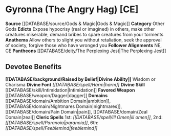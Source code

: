 ﻿---
ability:
- Wisdom
- Charisma
ability_boost:
- Wisdom
- Charisma
alignment: CE
deity:
- '[[DATABASE/deity/Gyronna|Gyronna]]'
- '[[DATABASE/deity/The Perplexing Jest|ThePerplexing Jest]]'
deity_category: Other Gods
divine_font: Harm
domain:
- '[[DATABASE/domain/Ambition Domain|Ambition]]'
- '[[DATABASE/domain/Nightmares Domain|Nightmares]]'
- '[[DATABASE/domain/Pain Domain|Pain]]'
- '[[DATABASE/domain/Zeal Domain|Zeal]]'
favored_weapon: '[[DATABASE/weapon/Dagger|Dagger]]'
follower_alignment:
- NE
- CE
id: '153'
name: Gyronna
rarity: Common
skill:
- '[[DATABASE/skill/Intimidation|Intimidation]]'
source: '[[DATABASE/source/Gods & Magic|Gods & Magic]]'
type: Deity

---
# Gyronna (The Angry Hag) [CE]

**Source** [[DATABASE/source/Gods & Magic|Gods & Magic]] 
**Category** Other Gods
**Edicts** Expose hypocrisy (real or imagined) in others, make other creatures miserable, demand bribes to spare creatures from your torments
**Anathema** Allow others to slight you without retaliation, seek the approval of society, forgive those who have wronged you
**Follower Alignments** NE, CE
**Pantheons** [[DATABASE/deity/The Perplexing Jest|The Perplexing Jest]]

## Devotee Benefits

**[[DATABASE/background/Raised by Belief|Divine Ability]]** Wisdom or Charisma
**Divine Font** _[[DATABASE/spell/Harm|harm]]_
**Divine Skill** [[DATABASE/skill/Intimidation|Intimidation]]
**Favored Weapon** [[DATABASE/weapon/Dagger|dagger]]
**Domains** [[DATABASE/domain/Ambition Domain|ambition]], [[DATABASE/domain/Nightmares Domain|nightmares]], [[DATABASE/domain/Pain Domain|pain]], [[DATABASE/domain/Zeal Domain|zeal]]
**Cleric Spells** 1st: _[[DATABASE/spell/Ill Omen|ill omen]]_, 2nd: _[[DATABASE/spell/Paranoia|paranoia]]_, 6th: _[[DATABASE/spell/Feeblemind|feeblemind]]_